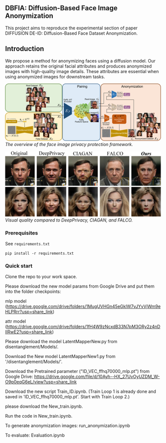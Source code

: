 ## DBFIA: Diffusion-Based Face Image Anonymization

This project aims to reproduce the experimental section of paper DIFFUSION DE-ID: Diffusion-Based Face Dataset Anonymization.

## Introduction

We propose a method for anonymizing faces using a diffusion model. Our approach retains the original facial attributes and produces anonymized images with high-quality image details. These attributes are essential when using anonymized images for downstream tasks.

![The overview of face image privacy protection framework.](imgs/Main_Structure1.jpg) 
*The overview of the face image privacy protection framework.*

![Visual quality compared to DeepPrivacy, CIAGAN, FALCO](imgs/intro_figure1.jpg)
*Visual quality compared to DeepPrivacy, CIAGAN, and FALCO.*

### Prerequisites

See `requirements.txt`

```
pip install -r requirements.txt
```

### Quick start

Clone the repo to your work space.

Please download the new model params from Google Drive and put them into the folder checkpoints:

mlp model (https://drive.google.com/drive/folders/1MugUVHGn45eGklW7vJYvVjWm9eHLPRrr?usp=share_link)

attr model (https://drive.google.com/drive/folders/1fH4W9zNcxdB33N7pM3ORy2z4nDIIRwE2?usp=share_link)

Please download the model LatentMapperNew.py from disentanglement/Models/.

Download the New model LatentMapperNew1.py from '/disentanglement/Models/'.

Download the Pretrained parameter ("ID_VEC_ffhq70000_mlp.pt") from Google Drive: https://drive.google.com/file/d/10Ayh--HX_27UvOyUZDM_W-O9p0eqG6eL/view?usp=share_link

Download the new script Train_ID.ipynb. (Train Loop 1 is already done and saved in 'ID_VEC_ffhq70000_mlp.pt'. Start with Train Loop 2.)

please download the New_train.ipynb.

Run the code in New_train.ipynb.

To generate anonymization images: run_anonymization.ipynb

To evaluate: Evaluation.ipynb



